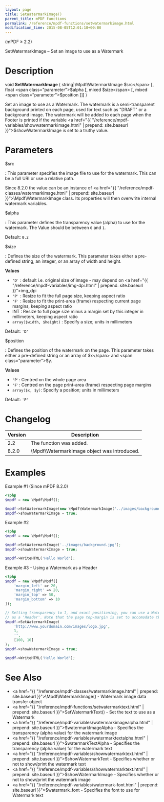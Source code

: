 ```yaml
---
layout: page
title: SetWatermarkImage()
parent_title: mPDF functions
permalink: /reference/mpdf-functions/setwatermarkimage.html
modification_time: 2015-08-05T12:01:10+00:00
---
```


(mPDF &ge; 2.2)

SetWatermarkImage – Set an image to use as a Watermark

# Description

void **SetWatermarkImage** (
  string|\Mpdf\WatermarkImage <span class="parameter">$src</span>
  [, float <span class="parameter">$alpha</span>
  [, mixed <span class="parameter">$size</span>
  [, mixed <span class="parameter">$position</span> ]]]
)

Set an image to use as a Watermark. The watermark is a semi-transparent background printed on each page,
used for text such as "DRAFT" or a background image. The watermark will be added to each page when the
Footer is printed if the variable <a href="{{ "/reference/mpdf-variables/showwatermarkimage.html" | prepend: site.baseurl }}">$showWatermarkImage</a>
is set to a truthy value. 

# Parameters

<span class="parameter">$src</span>

: This parameter specifies the image file to use for the watermark. This can be a full URI or use a relative path.

  Since 8.2.0 the value can be an instance of <a href="{{ "/reference/mpdf-classes/watermarkimage.html" | prepend: site.baseurl }}">\Mpdf\WatermarkImage</a> class. Its properties will then overwrite internal watermark variables.

<span class="parameter">$alpha</span>

: This parameter defines the transparency value (alpha) to use for the watermark. The Value should be between `0` and `1`.

  Default: `0.2`

<span class="parameter">$size</span>

: Defines the size of the watermark.
  This parameter takes either a pre-defined string, an integer, or an array of width and height.

  **Values**

  * `'D'`
    : default i.e. original size of image - may depend on <a href="{{ "/reference/mpdf-variables/img-dpi.html" | prepend: site.baseurl }}">img_dpi</a>
  * `'P'`
    : Resize to fit the full page size, keeping aspect ratio
  * `'F'`
    : Resize to fit the print-area (frame) respecting current page margins, keeping aspect ratio
  * <span class="smallblock">INT</span>
    : Resize to full page size minus a margin set by this integer in millimeters, keeping aspect ratio
  * `array($width, $height)`
    : Specify a size; units in millimeters

  Default: `'D'`


<span class="parameter">$position</span>

: Defines the position of the watermark on the page.
  This parameter takes either a pre-defined string or an array of <span class="parameter">$x</span>
  and <span class="parameter">$y</span>.

  **Values**

  * `'P'`: Centred on the whole page area
  * `'F'`: Centred on the page print-area (frame) respecting page margins
  * `array($x, $y)`: Specify a position; units in millimeters

  Default: `'P'`

# Changelog

<table class="table">
<thead>
<tr>
  <th>Version</th>
  <th>Description</th>
</tr>
</thead>
<tbody>
<tr>
  <td>2.2</td>
  <td>The function was added.</td>
</tr>
<tr>
  <td>8.2.0</td>
  <td>\Mpdf\WatermarkImage object was introduced.</td>
</tr>
</tbody>
</table>

# Examples

Example #1 (Since mPDF 8.2.0)

```php
<?php
$mpdf = new \Mpdf\Mpdf();

$mpdf->SetWatermarkImage(new \Mpdf\WatermarkImage('../images/background.jpg'));
$mpdf->showWatermarkImage = true;
```

Example #2

```php
<?php
$mpdf = new \Mpdf\Mpdf();

$mpdf->SetWatermarkImage('../images/background.jpg');
$mpdf->showWatermarkImage = true;

$mpdf->WriteHTML('Hello World');

```

Example #3 - Using a Watermark as a Header

```php
<?php
$mpdf = new \Mpdf\Mpdf([
	'margin_left' => 20,
	'margin_right' => 20,
	'margin_top' => 50,
	'margin_bottom' => 10
]);

// Setting transparency to 1, and exact positioning, you can use a Watermark Image
// as a 'Header'. Note that the page top-margin is set to accomodate the image.
$mpdf->SetWatermarkImage(
    'http://www.yourdomain.com/images/logo.jpg',
    1,
    '',
    [160, 10]
);
$mpdf->showWatermarkImage = true;

$mpdf->WriteHTML('Hello World');

```

# See Also

- <a href="{{ "/reference/mpdf-classes/watermarkimage.html" | prepend: site.baseurl }}">\Mpdf\WatermarkImage()</a> - Watermark image data transfer object
- <a href="{{ "/reference/mpdf-functions/setwatermarktext.html" | prepend: site.baseurl }}">SetWatermarkText()</a> - Set the text to use as a Watermark
- <a href="{{ "/reference/mpdf-variables/watermarkimagealpha.html" | prepend: site.baseurl }}">$watermarkImageAlpha</a> - Specifies the transparency (alpha value) for the watermark image
- <a href="{{ "/reference/mpdf-variables/watermarktextalpha.html" | prepend: site.baseurl }}">$watermarkTextAlpha</a> - Specifies the transparency (alpha value) for the watermark text
- <a href="{{ "/reference/mpdf-variables/showwatermarktext.html" | prepend: site.baseurl }}">$showWatermarkText</a> - Specifies whether or not to show/print the watermark text
- <a href="{{ "/reference/mpdf-variables/showwatermarktext.html" | prepend: site.baseurl }}">$showWatermarkImage</a> - Specifies whether or not to show/print the watermark image
- <a href="{{ "/reference/mpdf-variables/watermark-font.html" | prepend: site.baseurl }}">$watermark_font</a> - Specifies the font to use for Watermark text
